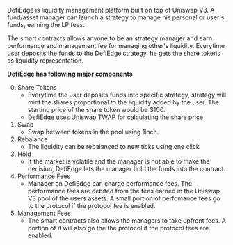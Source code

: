 DefiEdge is liquidity management platform built on top of Uniswap V3. A fund/asset manager can launch a strategy to manage his personal or user's funds, earning the LP fees.

The smart contracts allows anyone to be an strategy manager and earn performance and management fee for managing other's liquidity. Everytime user deposits the funds to the DefiEdge strategy, he gets the share tokens as liquidity representation.

**DefiEdge has following major components**

0. Share Tokens
   - Everytime the user deposits funds into specific strategy, strategy will mint the shares proportional to the liquidity added by the user. The starting price of the share token would be \$100.
   - DefiEdge uses Uniswap TWAP for calculating the share price
1. Swap
   - Swap between tokens in the pool using 1inch.
2. Rebalance
   - The liquidity can be rebalanced to new ticks using one click
3. Hold
   - If the market is volatile and the manager is not able to make the decision, DefiEdge lets the manager hold the funds into the contract.
4. Performance Fees
   - Manager on DefiEdge can charge performance fees. The performance fees are debited from the fees earned in the Uniswap V3 pool of the users assets. A small portion of perfomance fees go to the protocol if the protocol fee is enabled.
5. Management Fees
   - The smart contracts also allows the managers to take upfront fees. A portion of it will also go the the protocol if the protocol fees are enabled.
